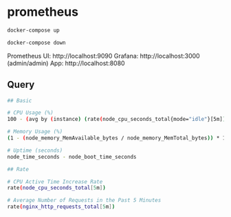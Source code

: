 # prometheus

```sh
docker-compose up

docker-compose down
```

Prometheus UI: http://localhost:9090
Grafana: http://localhost:3000 (admin/admin)
App: http://localhost:8080

## Query

```sh
## Basic

# CPU Usage (%)
100 - (avg by (instance) (rate(node_cpu_seconds_total{mode="idle"}[5m])) * 100)

# Memory Usage (%)
(1 - (node_memory_MemAvailable_bytes / node_memory_MemTotal_bytes)) * 100

# Uptime (seconds)
node_time_seconds - node_boot_time_seconds

## Rate

# CPU Active Time Increase Rate
rate(node_cpu_seconds_total[5m])

# Average Number of Requests in the Past 5 Minutes
rate(nginx_http_requests_total[5m])
```